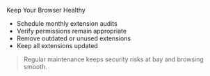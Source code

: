Keep Your Browser Healthy

- Schedule monthly extension audits  
- Verify permissions remain appropriate  
- Remove outdated or unused extensions  
- Keep all extensions updated  

> Regular maintenance keeps security risks at bay and browsing smooth.

